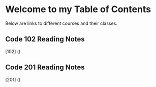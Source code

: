# Welcome to my Table of Contents

Below are links to different courses and their classes.

## Code 102 Reading Notes

[102] ()

## Code 201 Reading Notes

[201] ()